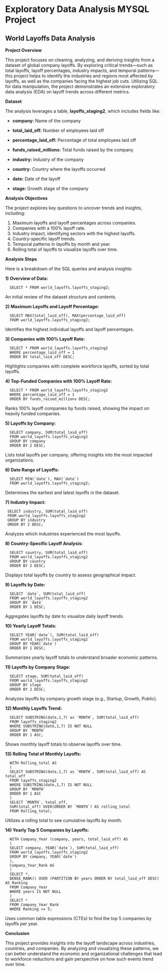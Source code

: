 # Exploratory Data Analysis MYSQL Project
## World Layoffs Data Analysis

**Project Overview**

This project focuses on cleaning, analyzing, and deriving insights from a dataset of global company layoffs. By exploring critical trends—such as total layoffs, layoff percentages, industry impacts, and temporal patterns—this project helps to identify the industries and regions most affected by layoffs, as well as the companies facing the highest job cuts. Utilizing SQL for data manipulation, the project demonstrates an extensive exploratory data analysis (EDA) on layoff trends across different metrics.

**Dataset** 

The analysis leverages a table, **layoffs_staging2**, which includes fields like:

* **company:** Name of the company
  
* **total_laid_off:** Number of employees laid off
  
* **percentage_laid_off:** Percentage of total employees laid off
  
* **funds_raised_millions:** Total funds raised by the company
  
* **industry:** Industry of the company
  
* **country:** Country where the layoffs occurred
  
* **date:** Date of the layoff
  
* **stage:** Growth stage of the company

**Analysis Objectives**

The project explores key questions to uncover trends and insights, including:

1) Maximum layoffs and layoff percentages across companies.
2) Companies with a 100% layoff rate.
3) Industry impact, identifying sectors with the highest layoffs.
4) Country-specific layoff trends.
5) Temporal patterns in layoffs by month and year.
6) Rolling total of layoffs to visualize layoffs over time.

**Analysis Steps**

Here is a breakdown of the SQL queries and analysis insights:

**1) Overview of Data:**

      SELECT * FROM world_layoffs.layoffs_staging2;

An initial review of the dataset structure and contents.

**2) Maximum Layoffs and Layoff Percentage:**

      SELECT MAX(total_laid_off), MAX(percentage_laid_off)
      FROM world_layoffs.layoffs_staging2;

Identifies the highest individual layoffs and layoff percentages.

**3) Companies with 100% Layoff Rate:**

      SELECT * FROM world_layoffs.layoffs_staging2
      WHERE percentage_laid_off = 1
      ORDER BY total_laid_off DESC;

Highlights companies with complete workforce layoffs, sorted by total layoffs.

**4) Top-Funded Companies with 100% Layoff Rate:**

      SELECT * FROM world_layoffs.layoffs_staging2
      WHERE percentage_laid_off = 1
      ORDER BY funds_raised_millions DESC;

Ranks 100% layoff companies by funds raised, showing the impact on heavily funded companies.

**5) Layoffs by Company:**

      SELECT company, SUM(total_laid_off)
      FROM world_layoffs.layoffs_staging2
      GROUP BY company
      ORDER BY 2 DESC;

Lists total layoffs per company, offering insights into the most impacted organizations.

**6) Date Range of Layoffs:**

      SELECT MIN(`date`), MAX(`date`)
      FROM world_layoffs.layoffs_staging2;

Determines the earliest and latest layoffs in the dataset.

**7) Industry Impact:**

     SELECT industry, SUM(total_laid_off)
     FROM world_layoffs.layoffs_staging2
     GROUP BY industry
     ORDER BY 2 DESC;

Analyzes which industries experienced the most layoffs.

**8) Country-Specific Layoff Analysis:**

      SELECT country, SUM(total_laid_off)
      FROM world_layoffs.layoffs_staging2
      GROUP BY country
      ORDER BY 2 DESC;

Displays total layoffs by country to assess geographical impact.

**9) Layoffs by Date:**

      SELECT `date`, SUM(total_laid_off)
      FROM world_layoffs.layoffs_staging2
      GROUP BY `date`
      ORDER BY 1 DESC;

Aggregates layoffs by date to visualize daily layoff trends.

**10) Yearly Layoff Totals:**

      SELECT YEAR(`date`), SUM(total_laid_off)
      FROM world_layoffs.layoffs_staging2
      GROUP BY YEAR(`date`)
      ORDER BY 1 DESC;

Summarizes yearly layoff totals to understand broader economic patterns.

**11) Layoffs by Company Stage:**

      SELECT stage, SUM(total_laid_off)
      FROM world_layoffs.layoffs_staging2
      GROUP BY stage
      ORDER BY 2 DESC;

Analyzes layoffs by company growth stage (e.g., Startup, Growth, Public).

**12) Monthly Layoffs Trend:**

      SELECT SUBSTRING(date,1,7) as `MONTH`, SUM(total_laid_off) 
      FROM layoffs_staging2
      WHERE SUBSTRING(date,1,7) IS NOT NULL
      GROUP BY `MONTH`
      ORDER BY 1 ASC;

Shows monthly layoff totals to observe layoffs over time.

**13) Rolling Total of Monthly Layoffs:**

      WITH Rolling_total AS
      (
      SELECT SUBSTRING(date,1,7) as `MONTH`, SUM(total_laid_off) AS total_off
      FROM layoffs_staging2
      WHERE SUBSTRING(date,1,7) IS NOT NULL
      GROUP BY `MONTH`
      ORDER BY 1 ASC
      )
      SELECT `MONTH`, total_off,
      SUM(total_off) OVER(ORDER BY `MONTH`) AS rolling_total
      FROM Rolling_total;

Utilizes a rolling total to see cumulative layoffs by month.

**14) Yearly Top 5 Companies by Layoffs:**

      WITH Company_Year (company, years, total_laid_off) AS
      (
      SELECT company, YEAR(`date`), SUM(total_laid_off)
      FROM world_layoffs.layoffs_staging2
      GROUP BY company, YEAR(`date`)
      ), 
      Company_Year_Rank AS
      (
      SELECT *,
      DENSE_RANK() OVER (PARTITION BY years ORDER BY total_laid_off DESC) AS Ranking
      FROM Company_Year
      WHERE years IS NOT NULL
      )
      SELECT * 
      FROM Company_Year_Rank
      WHERE Ranking <= 5;

Uses common table expressions (CTEs) to find the top 5 companies by layoffs per year.

**Conclusion**

This project provides insights into the layoff landscape across industries, countries, and companies. By analyzing and visualizing these patterns, we can better understand the economic and organizational challenges that lead to workforce reductions and gain perspective on how such events trend over time.







